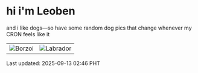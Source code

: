 # hi i'm Leoben

and i like dogs—so have some random dog pics that change whenever my CRON feels like it

|  |  |
|--------|----------|
| ![Borzoi](https://random-dog-vercel.vercel.app/api/random-borzoi?v=1757702785) | ![Labrador](https://random-dog-vercel.vercel.app/api/random-labrador?v=1757702785) |

Last updated: 2025-09-13 02:46 PHT

